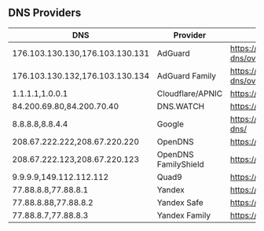 ## DNS Providers

  | DNS                             | Provider             |                                                  |
  | ------------------------------- | -------------------- | ------------------------------------------------ |
  | 176.103.130.130,176.103.130.131 | AdGuard              | https://adguard.com/en/adguard-dns/overview.html |
  | 176.103.130.132,176.103.130.134 | AdGuard Family       | https://adguard.com/en/adguard-dns/overview.html |
  | 1.1.1.1,1.0.0.1                 | Cloudflare/APNIC     | https://1.1.1.1                                  |
  | 84.200.69.80,84.200.70.40       | DNS.WATCH            | https://dns.watch                                |
  | 8.8.8.8,8.8.4.4                 | Google               | https://developers.google.com/speed/public-dns/  |
  | 208.67.222.222,208.67.220.220   | OpenDNS              | https://www.opendns.com                          |
  | 208.67.222.123,208.67.220.123   | OpenDNS FamilyShield | https://www.opendns.com                          |
  | 9.9.9.9,149.112.112.112         | Quad9                | https://quad9.net                                |
  | 77.88.8.8,77.88.8.1             | Yandex               | https://dns.yandex.com                           |
  | 77.88.8.88,77.88.8.2            | Yandex Safe          | https://dns.yandex.com                           |
  | 77.88.8.7,77.88.8.3             | Yandex Family        | https://dns.yandex.com                           |
